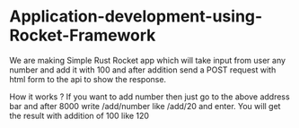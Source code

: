 # Application-development-using-Rocket-Framework

We are making Simple Rust Rocket app which will take input from user any number and add it with 100 and after addition send a POST request with html form to the api to show the response.

How it works ?
If you want to add number then just go to the above address bar and after 8000 write /add/number like /add/20 and enter. You will get the result with addition of 100 like 120
